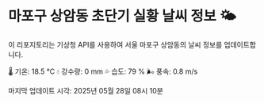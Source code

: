 
# 마포구 상암동 초단기 실황 날씨 정보 🌤️

이 리포지토리는 기상청 API를 사용하여 서울 마포구 상암동의 날씨 정보를 업데이트합니다. 

🌡️ 기온: 18.5 ℃
💧 강수량: 0 mm
💦 습도: 79 %
🌬️ 풍속: 0.8 m/s

마지막 업데이트 시각: 2025년 05월 28일 08시 10분    
